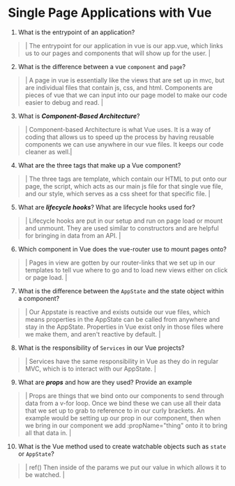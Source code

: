# Single Page Applications with Vue
01. What is the entrypoint of an application?

  > | The entrypoint for our application in vue is our app.vue, which links us to our pages and components that will show up for the user. |

02. What is the difference between a vue `component` and `page`?

  > | A page in vue is essentially like the views that are set up in mvc, but are individual files that contain js, css, and html. Components are pieces of vue that we can input into our page model to make our code easier to debug and read. |

03. What is ***Component-Based Architecture***?

  > | Component-based Architecture is what Vue uses. It is a way of coding that allows us to speed up the process by having reusable components we can use anywhere in our vue files. It keeps our code cleaner as well.|

04. What are the three tags that make up a Vue component?

  > | The three tags are template, which contain our HTML to put onto our page, the script, which acts as our main js file for that single vue file, and our style, which serves as a css sheet for that specific file. |

05. What are ***lifecycle hooks***? What are lifecycle hooks used for?

  > | Lifecycle hooks are put in our setup and run on page load or mount and unmount. They are used similar to constructors and are helpful for bringing in data from an API. |

06. Which component in Vue does the vue-router use to mount pages onto?

  > | Pages in view are gotten by our router-links that we set up in our templates to tell vue where to go and to load new views either on click or page load. |

07. What is the difference between the `AppState` and the state object within a component?

  > | Our Appstate is reactive and exists outside our vue files, which means properties in the AppState can be called from anywhere and stay in the AppState. Properties in Vue exist only in those files where we make them, and aren't reactive by default. |

08. What is the responsibility of `Services` in our Vue projects?

  > | Services have the same responsibility in Vue as they do in regular MVC, which is to interact with our AppState. |

09. What are ***props*** and how are they used? Provide an example

  > | Props are things that we bind onto our components to send through data from a v-for loop. Once we bind these we can use all their data that we set up to grab to reference to in our curly brackets. An example would be setting up our prop in our component, then when we bring in our component we add :propName="thing" onto it to bring all that data in. |

10. What is the Vue method used to create watchable objects such as `state` or `AppState`?

  > | ref() Then inside of the params we put our value in which allows it to be watched. |
